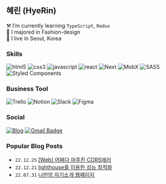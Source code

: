 ## 혜린 (HyeRin)

⚒️ I’m currently learning `TypeScript`, `Redux`<br />
👠 I majored in Fashion-design<br />
🏡 I live in Seoul, Korea

### Skills

![html5](https://img.shields.io/badge/html5-%23E34F26.svg?style=&logo=html5&logoColor=white)
![css3](https://img.shields.io/badge/css3-%231572B6.svg?style=flat&logo=css3&logoColor=white)
![javascript](https://img.shields.io/badge/JavaScript-%23323330.svg?style=flat&logo=javascript&logoColor=%23F7DF1E)
![react](https://img.shields.io/badge/React-20232A?style=flat&logo=react&logoColor=61DAFB)
![Next](https://img.shields.io/badge/Next.js-000000?style=flat&logo=nextdotjs&logoColor=white)
![MobX](https://img.shields.io/badge/MobX-FF9955.svg?style=flat&logo=MobX&logoColor=white)
![SASS](https://img.shields.io/badge/Sass-CC6699?style=flat&logo=sass&logoColor=white)
![Styled Components](https://img.shields.io/badge/styled--components-DB7093?style=flat&logo=styled-components&logoColor=white)

### Business Tool

![Trello](https://img.shields.io/badge/Trello-0052CC?style=flat&logo=trello&logoColor=white)
![Notion](https://img.shields.io/badge/Notion-000000?style=flat&logo=notion&logoColor=white)
![Slack](https://img.shields.io/badge/Slack-4A154B?style=flat&logo=slack&logoColor=white)
![Figma](https://img.shields.io/badge/Figma-F24E1E?style=flat&logo=figma&logoColor=white)

### Social

<a href="https://velog.io/@hye_rin">![Blog](https://img.shields.io/badge/Tech%20Blog-11B48A?style=flat&logo=Vimeo&logoColor=white&link=https://velog.io/@hye_rin)</a>
[![Gmail Badge](https://img.shields.io/badge/Gmail-EA4335?style=flat&logo=Gmail&logoColor=white)](mailto:candy980426@gmail.com)
<br />

### Popular Blog Posts

- `22.12.25` <a href="https://velog.io/@hye_rin/Web-%EC%96%B4%EC%A9%8C%EB%8B%A4-%EB%A7%88%EC%A3%BC%EC%B9%9C-CORS%EC%97%90%EB%9F%AC">[Web] 어쩌다 마주친 CORS에러</a>
- `22.12.21` <a href="https://velog.io/@hye_rin/lighthouse%EB%A5%BC-%EC%9D%B4%EC%9A%A9%ED%95%9C-%EC%84%B1%EB%8A%A5-%EC%B5%9C%EC%A0%81%ED%99%94">lighthouse를 이용한 성능 최적화</a>
- `22.07.31` <a href="https://velog.io/@hye_rin/%EB%82%98%EB%A7%8C%EC%9D%98-%EC%9E%90%EA%B8%B0%EC%86%8C%EA%B0%9C-%EC%9B%B9%ED%8E%98%EC%9D%B4%EC%A7%80">나만의 자기소개 웹페이지</a>
